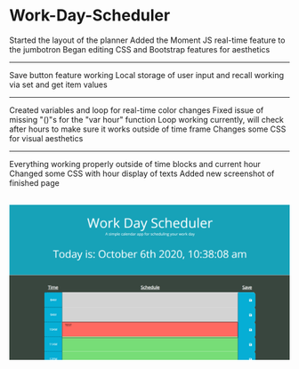 # Work-Day-Scheduler

Started the layout of the planner
Added the Moment JS real-time feature to the jumbotron
Began editing CSS and Bootstrap features for aesthetics

---

Save button feature working
Local storage of user input and recall working via set and get item values

---

Created variables and loop for real-time color changes
Fixed issue of missing "()"s for the "var hour" function
Loop working currently, will check after hours to make sure it works outside of time frame
Changes some CSS for visual aesthetics

---

Everything working properly outside of time blocks and current hour
Changed some CSS with hour display of texts
Added new screenshot of finished page
<br> 
<br>

![](Assets/Scheduler.png)
